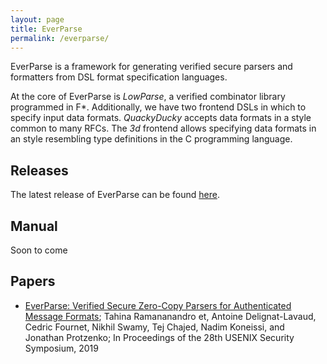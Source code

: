 ```yaml
---
layout: page
title: EverParse
permalink: /everparse/
---
```


EverParse is a framework for generating verified secure parsers and
formatters from DSL format specification languages.

At the core of EverParse is _LowParse_, a verified combinator library
programmed in F\*. Additionally, we have two frontend DSLs in which to
specify input data formats. _QuackyDucky_ accepts data formats in a
style common to many RFCs. The _3d_ frontend allows specifying data
formats in an style resembling type definitions in the C programming
language.

## Releases

The latest release of EverParse can be found [here](https://github.com/project-everest/everparse/releases).

## Manual

Soon to come

## Papers

* [EverParse: Verified Secure Zero-Copy Parsers for Authenticated Message Formats](https://project-everest.github.io/assets/everparse.pdf);
  Tahina Ramananandro et, Antoine Delignat-Lavaud, Cedric Fournet, Nikhil Swamy, Tej Chajed, Nadim Koneissi, and Jonathan Protzenko;
  In Proceedings of the 28th USENIX Security Symposium, 2019
